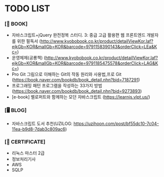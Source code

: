 # TODO LIST

### [📖 BOOK]

- 자바스크립트+jQuery 완전정복 스터디. 3: 중급 고급 활용편 웹 프론트엔드 개발자를 위한 필독서
  (http://www.kyobobook.co.kr/product/detailViewKor.laf?ejkGb=KOR&mallGb=KOR&barcode=9791158390143&orderClick=LEa&Kc=)
- 운영체제(공룡책)
  (http://www.kyobobook.co.kr/product/detailViewKor.laf?ejkGb=KOR&mallGb=KOR&barcode=9791185475578&orderClick=LAG&Kc=)
- Pro Git 그림으로 이해하는 Git의 작동 원리와 사용법,프로 Git
  (https://book.naver.com/bookdb/book_detail.nhn?bid=7187291)
- 프로그래밍 패턴 프로그램을 작성하는 33가지 방법 
  (https://book.naver.com/bookdb/book_detail.nhn?bid=9273893)
- [e-book] 벨로퍼트와 함께하는 모던 자바스크립트
  (https://learnjs.vlpt.us/)


### [🖥 BLOG]

- 자바스크립트 도서 추천(UZILOG: https://uzihoon.com/post/bf55dc10-7c04-11ea-b9d8-7dab3c809ac6)


### [🏅 CERTIFICATE]

- 리눅스 마스터 2급
- 정보처리기사
- AWS
- SQLP
